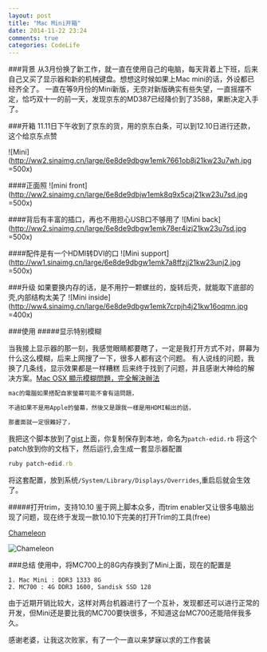 ```yaml
---
layout: post
title: "Mac Mini开箱"
date: 2014-11-22 23:24
comments: true
categories: CodeLife
---
```


###背景
从3月份换了新工作，就一直在使用自己的电脑，每天背着上下班，后来自己又买了显示器和新的机械键盘。想想这时候如果上Mac mini的话，外设都已经齐全了。
一直在等9月份的Mini新版，无奈对新版确实有些失望，一直摇摆不定，恰巧双十一的前一天，发现京东的MD387已经降价到了3588，果断决定入手了。

<!--more-->

###开箱
11.11日下午收到了京东的货，用的京东白条，可以到12.10日进行还款，这个给京东点赞

![Mini](http://ww2.sinaimg.cn/large/6e8de9dbgw1emk7661ob8j21kw23u7wh.jpg =500x)

####正面照
![mini front](http://ww2.sinaimg.cn/large/6e8de9dbjw1emk8q9x5caj21kw23u7sd.jpg =500x)

####背后有丰富的插口，再也不用担心USB口不够用了
![Mini back](http://ww2.sinaimg.cn/large/6e8de9dbgw1emk78er4izj21kw23u7sd.jpg =500x)

####配件是有一个HDMI转DVI的口
![Mini support](http://ww1.sinaimg.cn/large/6e8de9dbgw1emk7a8ffzjj21kw23unj2.jpg  =500x)


###升级
如果要换内存的话，是不用拧一颗螺丝的，旋转后壳，就能取下底部的壳,内部结构太美了
![Mini inside](http://ww4.sinaimg.cn/large/6e8de9dbgw1emk7crpjh4j21kw16oqmn.jpg =400x)

###使用
#####显示特别模糊

当我接上显示器的那一刻，我感觉眼睛都要瞎了，一定是我打开方式不对，屏幕为什么这么模糊，后来上网搜了一下，很多人都有这个问题。
有人说线的问题，我换了几条线，显示效果都是一样糟糕
后来终于找到了问题，并且感谢大神给的解决方案。[Mac OSX 顯示模糊問題，完全解決辦法](http://adolfzer.blogspot.com/2013/05/mac-osx.html)

```ruby
mac的電腦如果搭配自家螢幕可能不會有這問題，

不過如果不是用Apple的螢幕，然後又是跟我一樣是用HDMI輸出的話，

那畫面就一定很難好了，
```

我把这个脚本放到了[gist](https://gist.github.com/welsonla/e43ba2ba039c7ecd475d)上面，你复制保存到本地，命名为`patch-edid.rb`
将这个patch放到你的文档下，然后运行,会生成一套显示器配置
```ruby
ruby patch-edid.rb
```

将这套配置，放到系统`/System/Library/Displays/Overrides`,重启后就会生效了。

#####打开trim，支持10.10
鉴于网上脚本众多，而trim enabler又让很多电脑出现了问题，现在终于发现一款10.10下完美的打开Trim的工具(free)

[Chameleon](http://chameleon.alessandroboschini.com/)

![Chameleon](http://ww2.sinaimg.cn/large/6e8de9dbjw1emk7zcot3oj20880d9t95.jpg)


###总结
使用中，将MC700上的8G内存换到了Mini上面，现在的配置是
```
1. Mac Mini : DDR3 1333 8G
2. MC700 : 4G DDR3 1600, Sandisk SSD 128
```
由于近期开销比较大，这样对两台机器进行了一个互补，发现都还可以进行正常的开发，但Mini还是要比我的MC700要快很多，不知道这台MC700还能陪伴我多久。

感谢老婆，让我这次败家，有了一个一直以来梦寐以求的工作套装
